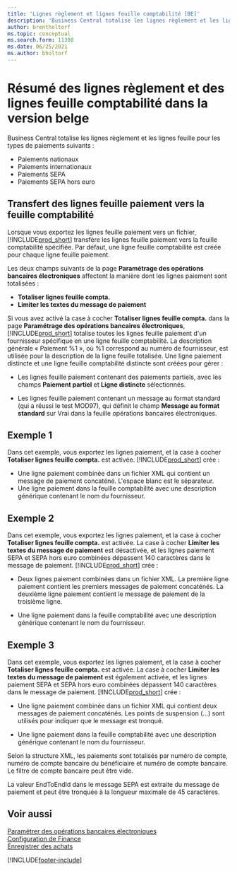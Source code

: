 ```yaml
---
title: 'Lignes règlement et lignes feuille comptabilité [BE]'
description: 'Business Central totalise les lignes règlement et les lignes feuille pour paiements nationaux, internationaux, SEPA et hors euro.'
author: brentholtorf
ms.topic: conceptual
ms.search.form: 11308
ms.date: 06/25/2021
ms.author: bholtorf
---
```

# <a name="summarizing-payment-lines-and-general-journal-lines-in-the-belgian-version"></a>Résumé des lignes règlement et des lignes feuille comptabilité dans la version belge

Business Central totalise les lignes règlement et les lignes feuille pour les types de paiements suivants :  

- Paiements nationaux  
- Paiements internationaux  
- Paiements SEPA  
- Paiements SEPA hors euro  

## <a name="how-payment-journal-lines-are-transferred-to-the-general-journal"></a>Transfert des lignes feuille paiement vers la feuille comptabilité

Lorsque vous exportez les lignes feuille paiement vers un fichier, [!INCLUDE[prod_short](../../includes/prod_short.md)] transfère les lignes feuille paiement vers la feuille comptabilité spécifiée. Par défaut, une ligne feuille comptabilité est créée pour chaque ligne feuille paiement.  

Les deux champs suivants de la page **Paramétrage des opérations bancaires électroniques** affectent la manière dont les lignes paiement sont totalisées :  

- **Totaliser lignes feuille compta.**  
- **Limiter les textes du message de paiement**  

Si vous avez activé la case à cocher **Totaliser lignes feuille compta.** dans la page **Paramétrage des opérations bancaires électroniques**, [!INCLUDE[prod_short](../../includes/prod_short.md)] totalise toutes les lignes feuille paiement d'un fournisseur spécifique en une ligne feuille comptabilité. La description générale « Paiement %1 », où %1 correspond au numéro de fournisseur, est utilisée pour la description de la ligne feuille totalisée. Une ligne paiement distincte et une ligne feuille comptabilité distincte sont créées pour gérer :  

- Les lignes feuille paiement contenant des paiements partiels, avec les champs **Paiement partiel** et **Ligne distincte** sélectionnés.  

- Les lignes feuille paiement contenant un message au format standard (qui a réussi le test MOD97), qui définit le champ **Message au format standard** sur Vrai dans la feuille opérations bancaires électroniques.

## <a name="example-1"></a>Exemple 1

Dans cet exemple, vous exportez les lignes paiement, et la case à cocher **Totaliser lignes feuille compta.** est activée. [!INCLUDE[prod_short](../../includes/prod_short.md)] crée :  

- Une ligne paiement combinée dans un fichier XML qui contient un message de paiement concaténé. L'espace blanc est le séparateur.  
- Une ligne paiement dans la feuille comptabilité avec une description générique contenant le nom du fournisseur.  

## <a name="example-2"></a>Exemple 2

Dans cet exemple, vous exportez les lignes paiement, et la case à cocher **Totaliser lignes feuille compta.** est activée. La case à cocher **Limiter les textes du message de paiement** est désactivée, et les lignes paiement SEPA et SEPA hors euro combinées dépassent 140 caractères dans le message de paiement. [!INCLUDE[prod_short](../../includes/prod_short.md)] crée :  

- Deux lignes paiement combinées dans un fichier XML. La première ligne paiement contient les premiers messages de paiement concaténés. La deuxième ligne paiement contient le message de paiement de la troisième ligne.  

- Une ligne paiement dans la feuille comptabilité avec une description générique contenant le nom du fournisseur.  

## <a name="example-3"></a>Exemple 3

Dans cet exemple, vous exportez les lignes paiement, et la case à cocher **Totaliser lignes feuille compta.** est activée. La case à cocher **Limiter les textes du message de paiement** est également activée, et les lignes paiement SEPA et SEPA hors euro combinées dépassent 140 caractères dans le message de paiement. [!INCLUDE[prod_short](../../includes/prod_short.md)] crée :  

- Une ligne paiement combinée dans un fichier XML qui contient deux messages de paiement concaténés. Les points de suspension (…) sont utilisés pour indiquer que le message est tronqué.  

- Une ligne paiement dans la feuille comptabilité avec une description générique contenant le nom du fournisseur.  

Selon la structure XML, les paiements sont totalisés par numéro de compte, numéro de compte bancaire du bénéficiaire et numéro de compte bancaire. Le filtre de compte bancaire peut être vide.  

La valeur EndToEndId dans le message SEPA est extraite du message de paiement et peut être tronquée à la longueur maximale de 45 caractères.  

## <a name="see-also"></a>Voir aussi

 [Paramétrer des opérations bancaires électroniques](how-to-set-up-electronic-banking.md)   
 [Configuration de Finance](../../finance-setup-finance.md)  
 [Enregistrer des achats](../../purchasing-how-record-purchases.md)


[!INCLUDE[footer-include](../../includes/footer-banner.md)]

